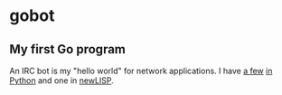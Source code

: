 # gobot

## My first Go program

An IRC bot is my "hello world" for network applications. I have
[a few](https://github.com/haikoschol/dudebot)
[in Python](https://github.com/haikoschol/ircbotskel) and one in
[newLISP](https://github.com/haikoschol/repl_bot).
